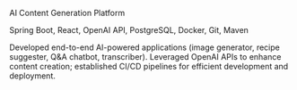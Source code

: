 AI Content Generation Platform

Spring Boot, React, OpenAI API, PostgreSQL, Docker, Git, Maven

Developed end-to-end AI-powered applications (image generator, recipe suggester, Q&A chatbot, transcriber). Leveraged OpenAI APIs to enhance 
content creation; established CI/CD pipelines for efficient development and deployment.
